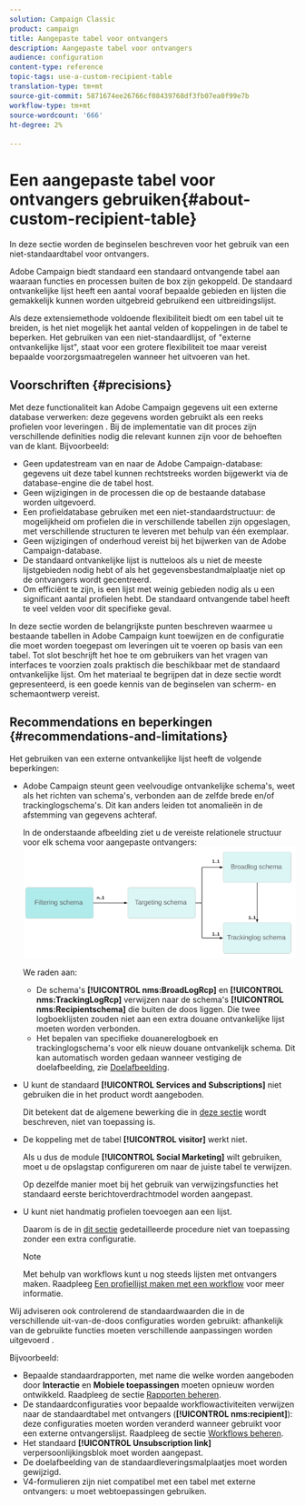 ```yaml
---
solution: Campaign Classic
product: campaign
title: Aangepaste tabel voor ontvangers
description: Aangepaste tabel voor ontvangers
audience: configuration
content-type: reference
topic-tags: use-a-custom-recipient-table
translation-type: tm+mt
source-git-commit: 5871674ee26766cf08439768df3fb07ea0f99e7b
workflow-type: tm+mt
source-wordcount: '666'
ht-degree: 2%

---
```



# Een aangepaste tabel voor ontvangers gebruiken{#about-custom-recipient-table}

In deze sectie worden de beginselen beschreven voor het gebruik van een niet-standaardtabel voor ontvangers.

Adobe Campaign biedt standaard een standaard ontvangende tabel aan waaraan functies en processen buiten de box zijn gekoppeld. De standaard ontvankelijke lijst heeft een aantal vooraf bepaalde gebieden en lijsten die gemakkelijk kunnen worden uitgebreid gebruikend een uitbreidingslijst.

Als deze extensiemethode voldoende flexibiliteit biedt om een tabel uit te breiden, is het niet mogelijk het aantal velden of koppelingen in de tabel te beperken. Het gebruiken van een niet-standaardlijst, of &quot;externe ontvankelijke lijst&quot;, staat voor een grotere flexibiliteit toe maar vereist bepaalde voorzorgsmaatregelen wanneer het uitvoeren van het.

## Voorschriften {#precisions}

Met deze functionaliteit kan Adobe Campaign gegevens uit een externe database verwerken: deze gegevens worden gebruikt als een reeks profielen voor leveringen . Bij de implementatie van dit proces zijn verschillende definities nodig die relevant kunnen zijn voor de behoeften van de klant. Bijvoorbeeld:

* Geen updatestream van en naar de Adobe Campaign-database: gegevens uit deze tabel kunnen rechtstreeks worden bijgewerkt via de database-engine die de tabel host.
* Geen wijzigingen in de processen die op de bestaande database worden uitgevoerd.
* Een profieldatabase gebruiken met een niet-standaardstructuur: de mogelijkheid om profielen die in verschillende tabellen zijn opgeslagen, met verschillende structuren te leveren met behulp van één exemplaar.
* Geen wijzigingen of onderhoud vereist bij het bijwerken van de Adobe Campaign-database.
* De standaard ontvankelijke lijst is nutteloos als u niet de meeste lijstgebieden nodig hebt of als het gegevensbestandmalplaatje niet op de ontvangers wordt gecentreerd.
* Om efficiënt te zijn, is een lijst met weinig gebieden nodig als u een significant aantal profielen hebt. De standaard ontvangende tabel heeft te veel velden voor dit specifieke geval.

In deze sectie worden de belangrijkste punten beschreven waarmee u bestaande tabellen in Adobe Campaign kunt toewijzen en de configuratie die moet worden toegepast om leveringen uit te voeren op basis van een tabel. Tot slot beschrijft het hoe te om gebruikers van het vragen van interfaces te voorzien zoals praktisch die beschikbaar met de standaard ontvankelijke lijst. Om het materiaal te begrijpen dat in deze sectie wordt gepresenteerd, is een goede kennis van de beginselen van scherm- en schemaontwerp vereist.

## Recommendations en beperkingen {#recommendations-and-limitations}

Het gebruiken van een externe ontvankelijke lijst heeft de volgende beperkingen:

* Adobe Campaign steunt geen veelvoudige ontvankelijke schema&#39;s, weet als het richten van schema&#39;s, verbonden aan de zelfde brede en/of trackinglogschema&#39;s. Dit kan anders leiden tot anomalieën in de afstemming van gegevens achteraf.

   In de onderstaande afbeelding ziet u de vereiste relationele structuur voor elk schema voor aangepaste ontvangers:
   ![](assets/custom_recipient_limitation.png)

   We raden aan:

   * De schema&#39;s **[!UICONTROL nms:BroadLogRcp]** en **[!UICONTROL nms:TrackingLogRcp]** verwijzen naar de schema&#39;s **[!UICONTROL nms:Recipientschema]** die buiten de doos liggen. Die twee logboeklijsten zouden niet aan een extra douane ontvankelijke lijst moeten worden verbonden.
   * Het bepalen van specifieke douanerelogboek en trackinglogschema&#39;s voor elk nieuw douane ontvankelijk schema. Dit kan automatisch worden gedaan wanneer vestiging de doelafbeelding, zie [Doelafbeelding](../../configuration/using/target-mapping.md).

* U kunt de standaard **[!UICONTROL Services and Subscriptions]** niet gebruiken die in het product wordt aangeboden.

   Dit betekent dat de algemene bewerking die in [deze sectie](../../delivery/using/managing-subscriptions.md) wordt beschreven, niet van toepassing is.

* De koppeling met de tabel **[!UICONTROL visitor]** werkt niet.

   Als u dus de module **[!UICONTROL Social Marketing]** wilt gebruiken, moet u de opslagstap configureren om naar de juiste tabel te verwijzen.

   Op dezelfde manier moet bij het gebruik van verwijzingsfuncties het standaard eerste berichtoverdrachtmodel worden aangepast.

* U kunt niet handmatig profielen toevoegen aan een lijst.

   Daarom is de in [dit sectie](../../platform/using/creating-and-managing-lists.md) gedetailleerde procedure niet van toepassing zonder een extra configuratie.

   >[!NOTE]
   >
   >Met behulp van workflows kunt u nog steeds lijsten met ontvangers maken. Raadpleeg [Een profiellijst maken met een workflow](../../configuration/using/creating-a-profile-list-with-a-workflow.md) voor meer informatie.

Wij adviseren ook controlerend de standaardwaarden die in de verschillende uit-van-de-doos configuraties worden gebruikt: afhankelijk van de gebruikte functies moeten verschillende aanpassingen worden uitgevoerd .

Bijvoorbeeld:

* Bepaalde standaardrapporten, met name die welke worden aangeboden door **Interactie** en **Mobiele toepassingen** moeten opnieuw worden ontwikkeld. Raadpleeg de sectie [Rapporten beheren](../../configuration/using/managing-reports.md).
* De standaardconfiguraties voor bepaalde workflowactiviteiten verwijzen naar de standaardtabel met ontvangers (**[!UICONTROL nms:recipient]**): deze configuraties moeten worden veranderd wanneer gebruikt voor een externe ontvangerslijst. Raadpleeg de sectie [Workflows beheren](../../configuration/using/managing-workflows.md).
* Het standaard **[!UICONTROL Unsubscription link]** verpersoonlijkingsblok moet worden aangepast.
* De doelafbeelding van de standaardleveringsmalplaatjes moet worden gewijzigd.
* V4-formulieren zijn niet compatibel met een tabel met externe ontvangers: u moet webtoepassingen gebruiken.

